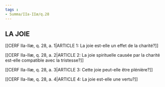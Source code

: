 ```yaml
---
tags : 
- Summa/IIa-IIæ/q.28
---
```


## LA JOIE

[[CERF IIa-IIæ, q. 28, a. 1|ARTICLE 1: La joie est-elle un effet de la charité?]]

[[CERF IIa-IIæ, q. 28, a. 2|ARTICLE 2: La joie spirituelle causée par la charité est-elle compatible avec la tristesse?]]

[[CERF IIa-IIæ, q. 28, a. 3|ARTICLE 3: Cette joie peut-elle être plénière?]]

[[CERF IIa-IIæ, q. 28, a. 4|ARTICLE 4: La joie est-elle une vertu?]]

